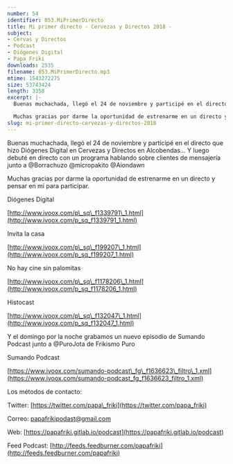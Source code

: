 ```yaml
---
number: 54
identifier: 053.MiPrimerDirecto
title: Mi primer directo - Cervezas y Directos 2018 -
subject:
- Cervas y Directos
- Podcast
- Diógenes Digital
- Papa Friki
downloads: 2535
filename: 053.MiPrimerDirecto.mp3
mtime: 1543272275
size: 53743424
length: 3358
excerpt: |-
  Buenas muchachada, llegó el 24 de noviembre y participé en el directo que hizo Diógenes Digital en Cervezas y Directos en Alcobendas... Y luego debuté en directo con un programa hablando sobre clientes de mensajería junto a @Borrachuzo @micropakito @Aiondawn

  Muchas gracias por darme la oportunidad de estrenarme en un directo y pensar en m
slug: mi-primer-directo-cervezas-y-directos-2018
---
```

Buenas muchachada, llegó el 24 de noviembre y participé en el directo que hizo Diógenes Digital en Cervezas y Directos en Alcobendas... Y luego debuté en directo con un programa hablando sobre clientes de mensajería junto a @Borrachuzo @micropakito @Aiondawn

Muchas gracias por darme la oportunidad de estrenarme en un directo y pensar en mi para participar.

Diógenes Digital

[http://www.ivoox.com/p\_sq\_f1339791\_1.html](http://www.ivoox.com/p_sq_f1339791_1.html)

Invita la casa

[http://www.ivoox.com/p\_sq\_f199207\_1.html](http://www.ivoox.com/p_sq_f199207_1.html)

No hay cine sin palomitas

[http://www.ivoox.com/p\_sq\_f1178206\_1.html](http://www.ivoox.com/p_sq_f1178206_1.html)

Histocast

[http://www.ivoox.com/p\_sq\_f132047\_1.html](http://www.ivoox.com/p_sq_f132047_1.html)

Y el domingo por la noche grabamos un nuevo episodio de Sumando Podcast junto a @PuroJota de Frikismo Puro

Sumando Podcast

[https://www.ivoox.com/sumando-podcast\_fg\_f1636623\_filtro\_1.xml](https://www.ivoox.com/sumando-podcast_fg_f1636623_filtro_1.xml)

Los métodos de contacto:

Twitter: [https://twitter.com/papa\_friki](https://twitter.com/papa_friki)

Correo: [papafrikipodast@gmail.com](https://archive.org/details/papafrikipodast@gmail.com)

Web: [https://papafriki.gitlab.io/podcast](https://papafriki.gitlab.io/podcast)

Feed Podcast: [http://feeds.feedburner.com/papafriki](http://feeds.feedburner.com/papafriki)